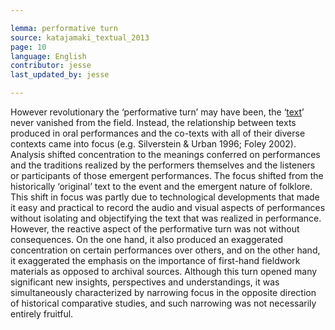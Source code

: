 ```yaml
---

lemma: performative turn
source: katajamaki_textual_2013
page: 10
language: English
contributor: jesse
last_updated_by: jesse

---
```

However revolutionary the ‘performative turn’ may have been, the ‘[text](text.html)’ never vanished from the field. Instead, the relationship between texts produced in oral performances and the co-texts with all of their diverse contexts came into focus (e.g. Silverstein & Urban 1996; Foley 2002). Analysis shifted concentration to the meanings conferred on performances and the traditions realized by the performers themselves and the listeners or participants of those emergent performances. The focus shifted from the historically ‘original’ text to the event and the emergent nature of folklore. This shift in focus was partly due to technological developments that made it easy and practical to record the audio and visual aspects of performances without isolating and objectifying the text that was realized in performance. However, the reactive aspect of the performative turn was not without consequences. On the one hand, it also produced an exaggerated concentration on certain performances over others, and on the other hand, it exaggerated the emphasis on the importance of first-hand fieldwork materials as opposed to archival sources. Although this turn opened many significant new insights, perspectives and understandings, it was simultaneously characterized by narrowing focus in the opposite direction of historical comparative studies, and such narrowing was not necessarily entirely fruitful.
